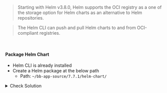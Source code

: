 > Starting with Helm v3.8.0, Helm supports the OCI registry as a one of the storage option for Helm charts as an alternative to Helm repositories. 

> The Helm CLI can push and pull Helm charts to and from OCI-compliant registries.

<br>

#### Package Helm Chart
- Helm CLI is already installed
- Create a Helm package at the below path
    - Path: `~/bb-app-source/7.7.1/helm-chart/`

<details><summary>Check Solution</summary>

```
helm package ~/bb-app-source/7.7.1/helm-chart/
```{{exec}}

</details>

<br>

#### Check that a new `block-buster-helm-app-7.7.1.tgz` file is created
```
ll ~/bb-app-source/
```{{exec}}

<br>

#### Login to OCI Repo
- Login to `GHCR OCI Repo` using Helm CLI
    - Domain: `ghcr.io`
    - Username: `Replace-with-your-Github-Username`
    - Password: `Use your Github Pesonal Access Token (PAT)`

<details><summary>Check Solution</summary>

```
helm registry login ghcr.io --username $GH_USERNAME
```{{exec}}

</details>

<br>

#### Push to OCI Repo
- Push to OCI Repo following below spec:
    - Artifact: `~/bb-app-source/block-buster-helm-app-7.7.1.tgz`
    - Repo: `oci://ghcr.io/$GH_USERNAME/bb-app`


<details><summary>Check Solution</summary>

```
helm push ~/bb-app-source/block-buster-helm-app-7.7.1.tgz oci://ghcr.io/$GH_USERNAME/bb-app
```{{exec}}

</details>

<br>

#### Go to GitHub Package and checkout the new package - https://github.com/$GH_USERNAME?tab=packages

> Replace $GH_USERNAME with your GitHub Username

<br>

###### ****If you face any issue or have a new suggestion, please raise it here: [issues tracker](https://github.com/sidd-harth/fluxcd-tracker/issues)*